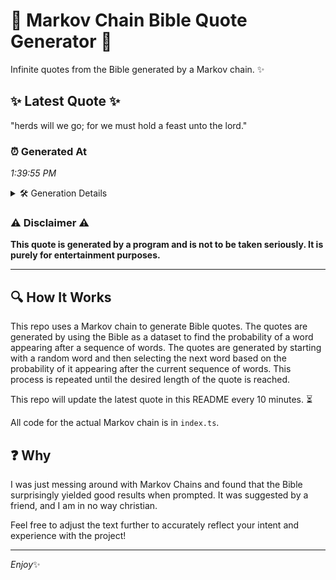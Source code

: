 # 📖 Markov Chain Bible Quote Generator 📖

Infinite quotes from the Bible generated by a Markov chain. ✨

## ✨ Latest Quote ✨
"herds will we go; for we must hold a feast unto the lord."

### ⏰ Generated At
*1:39:55 PM*

<details>
    <summary>🛠️ Generation Details</summary>
    <p>
        <strong>🌱 Seed:</strong> herds<br>
        <strong>🔄 Iterations:</strong> 12<br>
        <strong>📜 Context History:</strong><br>[ herds ]: will<br>[ herds, will ]: we<br>[ herds, will, we ]: go;<br>[ herds, will, we, go; ]: for<br>[ herds, will, we, go;, for ]: we<br>[ herds, will, we, go;, for, we ]: must<br>[ will, we, go;, for, we, must ]: hold<br>[ we, go;, for, we, must, hold ]: a<br>[ go;, for, we, must, hold, a ]: feast<br>[ for, we, must, hold, a, feast ]: unto<br>[ we, must, hold, a, feast, unto ]: the<br>[ must, hold, a, feast, unto, the ]: lord.<br>
    </p>
</details>

### ⚠️ Disclaimer ⚠️
**This quote is generated by a program and is not to be taken seriously. It is purely for entertainment purposes.**

---

## 🔍 How It Works

This repo uses a Markov chain to generate Bible quotes. The quotes are generated by using the Bible as a dataset to find the probability of a word appearing after a sequence of words. The quotes are generated by starting with a random word and then selecting the next word based on the probability of it appearing after the current sequence of words. This process is repeated until the desired length of the quote is reached.

This repo will update the latest quote in this README every 10 minutes. ⏳

All code for the actual Markov chain is in `index.ts`.

## ❓ Why

I was just messing around with Markov Chains and found that the Bible surprisingly yielded good results when prompted. 
It was suggested by a friend, and I am in no way christian.

Feel free to adjust the text further to accurately reflect your intent and experience with the project!

---

*Enjoy*✨
